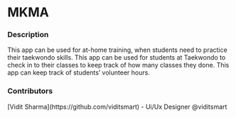 # MKMA
<h3>Description</h3>
This app can be used for at-home training, when students need to practice their taekwondo skills.
This app can be used for students at Taekwondo to check in to their classes to  keep track of how many classes they done.
This app can keep track of students’ volunteer hours.

<h3>Contributors</h3>
[Vidit Sharma](https://github.com/viditsmart) - Ui/Ux Designer @viditsmart
